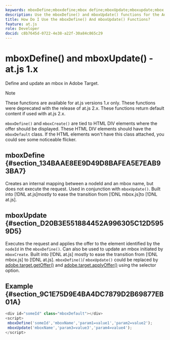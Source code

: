 ```yaml
---
keywords: mboxDefine;mboxdefine;mbox define;mboxUpdate;mboxupdate;mbox update;at.js;functions;function
description: Use the mboxDefine() and mboxUpdate() functions for the Adobe Target at.js JavaScript library to define or update an mbox. (at.js 1.x)
title: How Do I Use the mboxDefine() And mboxUpdate() Functions?
feature: at.js
role: Developer
docid: c8b7645d-0722-4e38-a22f-30a84c865c29
---
```


# mboxDefine() and mboxUpdate() - at.js 1.x

Define and update an mbox in Adobe Target.

>[!NOTE]
>
>These functions are available for at.js versions 1.*x* only. These functions were deprecated with the release of at.js 2.x. These functions return default content if used with at.js 2.x.

`mboxDefine()` and `mboxCreate()` are tied to HTML DIV elements where the offer should be displayed. These HTML DIV elements should have the `mboxDefault` class. If the HTML elements won't have this class attached, you could see some noticeable flicker.

## mboxDefine {#section_134BAAE8EE9D49D8BAFEA5E7EAB93BA7}

Creates an internal mapping between a nodeId and an mbox name, but does not execute the request. Used in conjunction with `mboxUpdate()`. Built into [!DNL at.js]mostly to ease the transition from [!DNL mbox.js]to [!DNL at.js].

## mboxUpdate {#section_D20B3E551884452A996305C12D5959D5}

Executes the request and applies the offer to the element identified by the `nodeId` in the `mboxDefine()`. Can also be used to update an mbox initiated by `mboxCreate`. Built into [!DNL at.js] mostly to ease the transition from [!DNL mbox.js] to [!DNL at.js]. `mboxDefine()`/ `mboxUpdate()` could be replaced by [adobe.target.getOffer()](/help/c-implementing-target/c-implementing-target-for-client-side-web/adobe-target-getoffer.md) and [adobe.target.applyOffer()](/help/c-implementing-target/c-implementing-target-for-client-side-web/adobe-target-applyoffer.md) using the selector option.

## Example {#section_9C1E75D9E4BA4DC7879D2B69877EB01A}

```javascript
<div id="someId" class="mboxDefault"></div> 
<script> 
 mboxDefine('someId','mboxName','param1=value1','param2=value2'); 
 mboxUpdate('mboxName','param3=value3','param4=value4'); 
</script>
```
